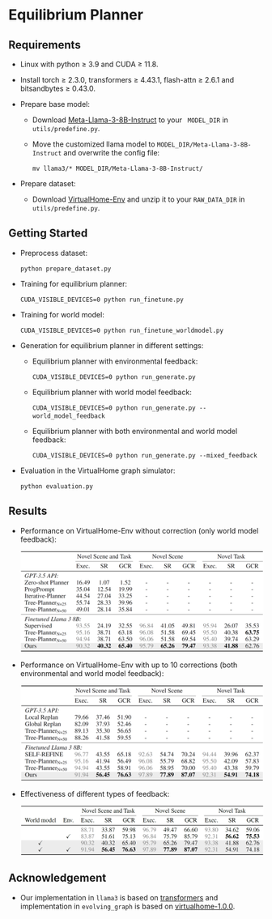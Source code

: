 # Equilibrium Planner

## Requirements

+ Linux with python ≥ 3.9 and CUDA ≥ 11.8.

+ Install torch ≥ 2.3.0, transformers ≥ 4.43.1, flash-attn ≥ 2.6.1 and bitsandbytes ≥ 0.43.0.

+ Prepare base model:

  + Download [Meta-Llama-3-8B-Instruct](https://huggingface.co/meta-llama/Meta-Llama-3-8B-Instruct) to  your ` MODEL_DIR` in `utils/predefine.py`.

  + Move the customized llama model to `MODEL_DIR/Meta-Llama-3-8B-Instruct` and overwrite the config file:

    ```shell
    mv llama3/* MODEL_DIR/Meta-Llama-3-8B-Instruct/
    ```

+ Prepare dataset:

  + Download [VirtualHome-Env](http://virtual-home.org/release/programs/programs_processed_precond_nograb_morepreconds.zip) and unzip it to your `RAW_DATA_DIR` in `utils/predefine.py`.

## Getting Started

+ Preprocess dataset:

  ```shell
  python prepare_dataset.py
  ```

+ Training for equilibrium planner:

  ```shell
  CUDA_VISIBLE_DEVICES=0 python run_finetune.py
  ```

+ Training for world model:

  ```shell
  CUDA_VISIBLE_DEVICES=0 python run_finetune_worldmodel.py
  ```

+ Generation for equilibrium planner in different settings:

  + Equilibrium planner with environmental feedback:

    ```shell
    CUDA_VISIBLE_DEVICES=0 python run_generate.py
    ```

  + Equilibrium planner with world model feedback:

    ```shell
    CUDA_VISIBLE_DEVICES=0 python run_generate.py --world_model_feedback
    ```

  + Equilibrium planner with both environmental and world model feedback:

    ```shell
    CUDA_VISIBLE_DEVICES=0 python run_generate.py --mixed_feedback
    ```

+ Evaluation in the VirtualHome graph simulator:

  ```shell
  python evaluation.py
  ```

## Results

+ Performance on VirtualHome-Env without correction (only world model feedback):

  ![table1](assets/table1.png)

+ Performance on VirtualHome-Env with up to 10 corrections (both environmental and world model feedback):

  ![table2](assets/table2.png)

+ Effectiveness of different types of feedback:

  ![table3](assets/table3.png)

## Acknowledgement

+ Our implementation in `llama3` is based on [transformers](https://github.com/huggingface/transformers) and implementation in `evolving_graph` is based on [virtualhome-1.0.0](https://github.com/xavierpuigf/virtualhome/releases/tag/v1.0.0).

